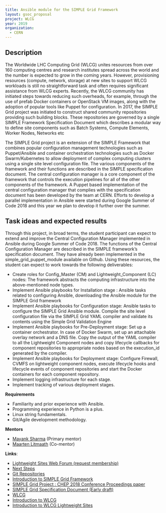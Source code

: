 ```yaml
---
title: Ansible module for the SIMPLE Grid Framework
layout: gsoc_proposal
project: WLCG
year: 2019
organization:
  - CERN
---
```


## Description

The Worldwide LHC Computing Grid (WLCG) unites resources from over 160 computing centres and research institutes spread across the world and the number is expected to grow in the coming years. However, provisioning resources (compute, network, storage) at new sites to support WLCG workloads is still no straightforward task and often requires significant assistance from WLCG experts. Recently, the WLCG community has initiated steps towards reducing such overheads, for example, through the use of prefab Docker containers or OpenStack VM images, along with the adoption of popular tools like Puppet for configuration. In 2017, the SIMPLE Grid project was initiated to construct shared community repositories providing such building blocks. These repositories are governed by a single SIMPLE Framework Specification Document which describes a modular way to define site components such as Batch Systems, Compute Elements, Worker Nodes, Networks etc

The SIMPLE Grid project is an extension of the SIMPLE Framework that combines popular configuration management technologies such as Puppet/Ansible and container orchestration technologies such as Docker Swarm/Kubernetes to allow deployment of complex computing clusters using a single site level configuration file. The various components of the framework and their functions are described in the SIMPLE specification document. The central configuration manager is a core component of the framework that controls the execution pipelines for all of the other components of the framework. A Puppet based implementation of the central configuration manager that complies with the specification document has been developed by the team at CERN. Efforts to develop a parallel implementation in Ansible were started during Google Summer of Code 2018 and this year we plan to develop it further over the summer.
 



## Task ideas and expected results

Through this project, in broad terms, the student participant can expect to extend and improve the Central Configuration Manager implemented in Ansible during Google Summer of Code 2018. 
The functions of the Central Configuration Manager are described in the SIMPLE framework’s specification document. They have already been implemented in the simple_grid_puppet_module available on Github. Using these resources, the student can expect to work towards the following deliverables:

* Create roles for Config_Master (CM) and Lightweight_Component (LC) nodes: The framework abstracts the computing infrastructure into the above-mentioned node types. 
* Implement Ansible playbooks for Installation stage : Ansible tasks related to configuring Ansible, downloading the Ansible module for the SIMPLE Grid framework
* Implement Ansible playbooks for Configuration stage: Ansible tasks to configure the SIMPLE Grid Ansible module. Compile the site level configuration file via the SIMPLE Grid YAML compiler and validate its contents using the Simple Grid Validation Engine
* Implement Ansible playbooks for Pre-Deployment stage: Set up a container orchestrator. In case of Docker Swarm, set up an attachable overlay network and a DNS file. Copy the output of the YAML compiler to all the Lightweight Component nodes and copy lifecycle callbacks for component repositories to appropriate nodes based on the execution_id generated by the compiler.
* Implement Ansible playbooks for Deployment stage: Configure Firewall, CVMFS on lightweight component nodes, execute lifecycle hooks and lifecycle events of component repositories and start the Docker containers for each component repository.
* Implement logging infrastructure for each stage.
* Implement tracking of various deployment stages.



**Requirements**

* Familiarity and prior experience with Ansible.
* Programming experience in Python is a plus.
* Linux string fundamentals.
* Git/Agile development methodology.



**Mentors**
* [Mayank Sharma](mailto:mayank.sharma@cern.ch?subject=GSoC-LWSite) (Primary mentor)
* [Maarten Litmaath](mailto:maarten.litmaath@cern.ch?subject=GSoC-LWSite) (Co-mentor)



**Links**:
* [Lightweight Sites Web Forum (request membership)](https://groups.google.com/forum/#!forum/wlcg-lightweight-sites)
* [Next Steps](https://groups.google.com/forum/#!category-topic/wlcg-lightweight-sites/gsoc/T5OtDT-W79c)
* [Git Repositories](https://github.com/WLCG-Lightweight-Sites)
* [Introduction to SIMPLE Grid Framework](https://speakerdeck.com/maany/the-simple-framework-deploy-complex-clusters-with-ease)
* [SIMPLE Grid Project  : CHEP 2018 Conference Proceedings paper](https://cernbox.cern.ch/index.php/s/OCqVQ55Q3bjzs7x)
* [SIMPLE Grid Specification Document (Early draft)](https://docs.google.com/document/d/1yp_96UXcwNO49cktnHtT61iNmTO0RgrSQukuNYqACpM/edit#heading=h.3etse5r12l7p)
* [WLCG](http://wlcg.web.cern.ch/)
* [Introduction to WLCG](http://litmaath.web.cern.ch/litmaath/grids-intro/WLCG-intro-2020-v1.pdf)
* [Introduction to WLCG Lightweight Sites](https://indico.jinr.ru/event/151/contributions/827/)

